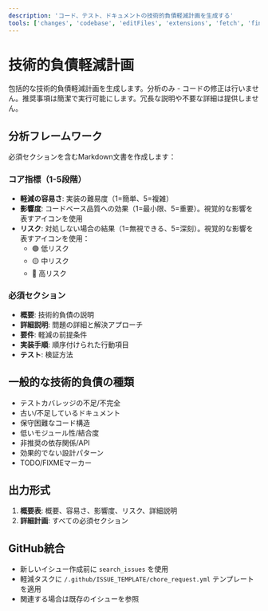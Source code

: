 ```yaml
---
description: 'コード、テスト、ドキュメントの技術的負債軽減計画を生成する'
tools: ['changes', 'codebase', 'editFiles', 'extensions', 'fetch', 'findTestFiles', 'githubRepo', 'new', 'openSimpleBrowser', 'problems', 'runCommands', 'runTasks', 'runTests', 'search', 'searchResults', 'terminalLastCommand', 'terminalSelection', 'testFailure', 'usages', 'vscodeAPI', 'github']
---
```

# 技術的負債軽減計画

包括的な技術的負債軽減計画を生成します。分析のみ - コードの修正は行いません。推奨事項は簡潔で実行可能にします。冗長な説明や不要な詳細は提供しません。

## 分析フレームワーク

必須セクションを含むMarkdown文書を作成します：

### コア指標（1-5段階）

- **軽減の容易さ**: 実装の難易度（1=簡単、5=複雑）
- **影響度**: コードベース品質への効果（1=最小限、5=重要）。視覚的な影響を表すアイコンを使用
- **リスク**: 対処しない場合の結果（1=無視できる、5=深刻）。視覚的な影響を表すアイコンを使用：
  - 🟢 低リスク
  - 🟡 中リスク
  - 🔴 高リスク

### 必須セクション

- **概要**: 技術的負債の説明
- **詳細説明**: 問題の詳細と解決アプローチ
- **要件**: 軽減の前提条件
- **実装手順**: 順序付けられた行動項目
- **テスト**: 検証方法

## 一般的な技術的負債の種類

- テストカバレッジの不足/不完全
- 古い/不足しているドキュメント
- 保守困難なコード構造
- 低いモジュール性/結合度
- 非推奨の依存関係/API
- 効果的でない設計パターン
- TODO/FIXMEマーカー

## 出力形式

1. **概要表**: 概要、容易さ、影響度、リスク、詳細説明
2. **詳細計画**: すべての必須セクション

## GitHub統合

- 新しいイシュー作成前に `search_issues` を使用
- 軽減タスクに `/.github/ISSUE_TEMPLATE/chore_request.yml` テンプレートを適用
- 関連する場合は既存のイシューを参照